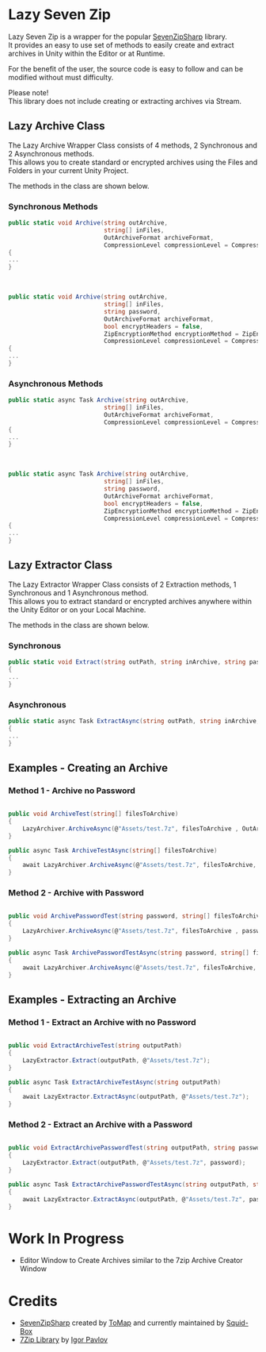 # Lazy Seven Zip

Lazy Seven Zip is a wrapper for the popular [SevenZipSharp](https://github.com/squid-box/SevenZipSharp) library.<br>
It provides an easy to use set of methods to easily create and extract archives in Unity within the Editor or at
Runtime.

For the benefit of the user, the source code is easy to follow and can be modified without must difficulty.

Please note!<br>
This library does not include creating or extracting archives via Stream.

## Lazy Archive Class

The Lazy Archive Wrapper Class consists of 4 methods, 2 Synchronous and 2 Asynchronous methods.<br>
This allows you to create standard or encrypted archives using the Files and Folders in your current Unity Project.

The methods in the class are shown below.

### Synchronous Methods

```csharp
public static void Archive(string outArchive, 
                           string[] inFiles, 
                           OutArchiveFormat archiveFormat, 
                           CompressionLevel compressionLevel = CompressionLevel.Normal)
{
...
}
```

<br>

```csharp
public static void Archive(string outArchive,
                           string[] inFiles,
                           string password,
                           OutArchiveFormat archiveFormat,
                           bool encryptHeaders = false,
                           ZipEncryptionMethod encryptionMethod = ZipEncryptionMethod.Aes128,
                           CompressionLevel compressionLevel = CompressionLevel.Normal)
{
...
}
```

### Asynchronous Methods

```csharp
public static async Task Archive(string outArchive, 
                           string[] inFiles, 
                           OutArchiveFormat archiveFormat, 
                           CompressionLevel compressionLevel = CompressionLevel.Normal)
{
...
}
```

<br>

```csharp
public static async Task Archive(string outArchive,
                           string[] inFiles,
                           string password,
                           OutArchiveFormat archiveFormat,
                           bool encryptHeaders = false,
                           ZipEncryptionMethod encryptionMethod = ZipEncryptionMethod.Aes128,
                           CompressionLevel compressionLevel = CompressionLevel.Normal)
{
...
}
```

## Lazy Extractor Class

The Lazy Extractor Wrapper Class consists of 2 Extraction methods, 1 Synchronous and 1 Asynchronous method.<br>
This allows you to extract standard or encrypted archives anywhere within the Unity Editor or on your Local Machine.

The methods in the class are shown below.

### Synchronous

```csharp
public static void Extract(string outPath, string inArchive, string password = "")
{
...
}
```

### Asynchronous

```csharp
public static async Task ExtractAsync(string outPath, string inArchive, string password = "")
{
...
}
```

## Examples - Creating an Archive

### Method 1 - Archive no Password

```csharp

public void ArchiveTest(string[] filesToArchive)
{
    LazyArchiver.ArchiveAsync(@"Assets/test.7z", filesToArchive , OutArchiveFormat.SevenZip);
}

public async Task ArchiveTestAsync(string[] filesToArchive)
{
    await LazyArchiver.ArchiveAsync(@"Assets/test.7z", filesToArchive, OutArchiveFormat.SevenZip);
}

```

### Method 2 - Archive with Password

```csharp

public void ArchivePasswordTest(string password, string[] filesToArchive)
{
    LazyArchiver.ArchiveAsync(@"Assets/test.7z", filesToArchive , password, OutArchiveFormat.SevenZip);
}

public async Task ArchivePasswordTestAsync(string password, string[] filesToArchive)
{
    await LazyArchiver.ArchiveAsync(@"Assets/test.7z", filesToArchive, password, OutArchiveFormat.SevenZip);
}

```

## Examples - Extracting an Archive

### Method 1 - Extract an Archive with no Password

```csharp

public void ExtractArchiveTest(string outputPath)
{
    LazyExtractor.Extract(outputPath, @"Assets/test.7z");
}

public async Task ExtractArchiveTestAsync(string outputPath)
{
    await LazyExtractor.ExtractAsync(outputPath, @"Assets/test.7z");
}

```

### Method 2 - Extract an Archive with a Password

```csharp

public void ExtractArchivePasswordTest(string outputPath, string password)
{
    LazyExtractor.Extract(outputPath, @"Assets/test.7z", password);
}

public async Task ExtractArchivePasswordTestAsync(string outputPath, string password)
{
    await LazyExtractor.ExtractAsync(outputPath, @"Assets/test.7z", password);
}

```

# Work In Progress

+ Editor Window to Create Archives similar to the 7zip Archive Creator Window

# Credits

+ [SevenZipSharp](https://github.com/squid-box/SevenZipSharp) created by [ToMap](https://github.com/tomap) and currently
  maintained by [Squid-Box](https://github.com/squid-box)
+ [7Zip Library](https://www.7-zip.org/) by [Igor Pavlov](https://sourceforge.net/u/ipavlov/profile/)